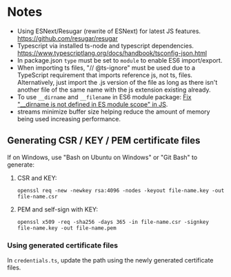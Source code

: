 # Notes

- Using ESNext/Resugar (rewrite of ESNext) for latest JS features.
  <https://github.com/resugar/resugar>
- Typescript via installed ts-node and typescript dependencies.
  <https://www.typescriptlang.org/docs/handbook/tsconfig-json.html>
- In package.json `type` must be set to `module` to enable ES6 import/export.
- When importing ts files, "// @ts-ignore" must be used due to a TypeScript requirement that imports reference js, not ts, files. Alternatively, just import the .js version of the file as long as there isn't another file of the same name with the js extension existing already.
- To use `__dirname` and `__filename` in ES6 module package: [Fix "\_\_dirname is not defined in ES module scope" in JS](https://bobbyhadz.com/blog/javascript-dirname-is-not-defined-in-es-module-scope).
- streams minimize buffer size helping reduce the amount of memory being used increasing performance.

## Generating CSR / KEY / PEM certificate files

If on Windows, use "Bash on Ubuntu on Windows" or "Git Bash" to generate:

1. CSR and KEY:

   `openssl req -new -newkey rsa:4096 -nodes -keyout file-name.key -out file-name.csr`

2. PEM and self-sign with KEY:

   `openssl x509 -req -sha256 -days 365 -in file-name.csr -signkey file-name.key -out file-name.pem`

### Using generated certificate files

In `credentials.ts`, update the path using the newly generated certificate files.
